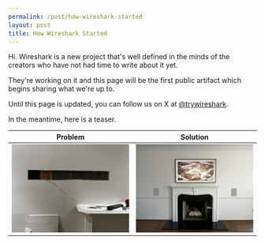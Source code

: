 ```yaml
---
permalink: /post/how-wireshark-started
layout: post
title: How Wireshark Started
---
```


Hi. Wireshark is a new project that's well defined in the minds of the creators who have not had time to write about it yet.

They're working on it and this page will be the first public artifact which begins sharing what we're up to.

Until this page is updated, you can follow us on X at [@trywireshark](https://x.com/trywireshark).

In the meantime, here is a teaser.

Problem               | Solution              
--------------------- | ---------------------
<a href="/assets/image/custom/project0-drywall-cement-extralarge.jpeg" target="_blank"><img src="/assets/image/custom/project0-drywall-cement-medium.jpeg"></a>                 | <a href="/assets/image/custom/project0-finished-extralarge.jpeg" target="_blank"><img src="/assets/image/custom/project0-finished-medium.jpeg"></a>

